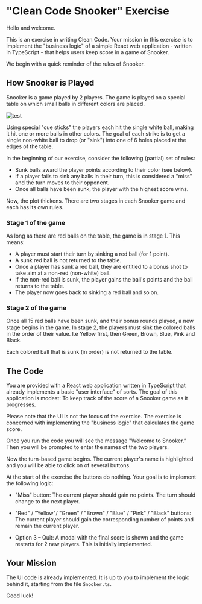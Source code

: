 # "Clean Code Snooker" Exercise

Hello and welcome.

This is an exercise in writing Clean Code. Your mission in this exercise is to implement the "business logic" of a simple React web application - written in TypeScript - that helps users keep score in a game of Snooker.

We begin with a quick reminder of the rules of Snooker. 

## How Snooker is Played
Snooker is a game played by 2 players. The game is played on a special table on which small balls in different colors are placed. 

![test](https://upload.wikimedia.org/wikipedia/commons/thumb/5/58/Snooker_table_selby.JPG/1600px-Snooker_table_selby.JPG?20121215005536)

Using special "cue sticks" the players each hit the single white ball, making it hit one or more balls in other colors. The goal of each strike is to get a single non-white ball to drop (or "sink") into one of 6 holes placed at the edges of the table.

In the beginning of our exercise, consider the following (partial) set of rules:

* Sunk balls award the player points according to their color (see below). 
* If a player fails to sink any balls in their turn, this is considered a "miss" and the turn moves to their opponent. 
* Once all balls have been sunk, the player with the highest score wins.

Now, the plot thickens. There are two stages in each Snooker game and each has its own rules. 

### Stage 1 of the game 

As long as there are red balls on the table, the game is in stage 1. This means:

* A player must start their turn by sinking a red ball (for 1 point).
* A sunk red ball is not returned to the table. 
* Once a player has sunk a red ball, they are entitled to a bonus shot to take aim at a non-red (non-white) ball. 
* If the non-red ball is sunk, the player gains the ball's points and the ball returns to the table.
* The player now goes back to sinking a red ball and so on.

### Stage 2 of the game
Once all 15 red balls have been sunk, and their bonus rounds played, a new stage begins in the game.
In stage 2, the players must sink the colored balls in the order of their value. I.e Yellow first, then Green, Brown, Blue, Pink and Black. 

Each colored ball that is sunk (in order) is not returned to the table.

## The Code

You are provided with a React web application written in TypeScript that already implements a basic "user interface" of sorts. The goal of this application is modest: To keep track of the score of a Snooker game as it progresses.

Please note that the UI is not the focus of the exercise. The exercise is concerned with implementing the "business logic" that calculates the game score.

Once you run the code you will see the message "Welcome to Snooker.” Then you will be prompted to enter the names of the two players.

Now the turn-based game begins. The current player's name is highlighted and you will be able to click on of several buttons.

At the start of the exercise the buttons do nothing. Your goal is to implement the following logic:

* "Miss" button: The current player should gain no points. The turn should change to the next player.

* "Red" / "Yellow"/ "Green" / "Brown" / "Blue" / "Pink" / "Black" buttons: The current player should gain the corresponding number of points and remain the current player. 

* Option 3 – Quit: A modal with the final score is shown and the game restarts for 2 new players. This is initially implemented.

## Your Mission
The UI code is already implemented. It is up to you to implement the logic behind it, starting from the file `Snooker.ts`. 

Good luck!
